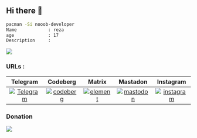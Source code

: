 ## Hi there 👋
```sh
pacman -Si nooob-developer
Name            : reza
age             : 17
Description     :
```
[![](https://visitcount.itsvg.in/api?id=nooob-developer&label=Profile%20Views&color=0&icon=2&pretty=true)](https://visitcount.itsvg.in)
### URLs            :
| Telegram | Codeberg | Matrix | Mastadon | Instagram |
| :----: | :----: | :----: | :----: | :----: |
| [![Telegram](https://github-production-user-asset-6210df.s3.amazonaws.com/87908673/270738664-fce687ee-b4de-477a-990d-2bf176f0275b.png)](https://t.me/Nooob_developer "Telegram : @nooob_developer") | [![codeberg](https://github-production-user-asset-6210df.s3.amazonaws.com/87908673/270749557-f5da101d-435e-476d-861e-678626db79fa.svg)](https://codeberg.org/nooob-developer "codeberg : nooob-developer") | [![element](https://github-production-user-asset-6210df.s3.amazonaws.com/87908673/270758487-3397460d-6e80-4ddb-b3e0-1a1dad5d5456.png)](https://matrix.to/#/@nooob-developer:matrix.org "Matrix : @nooob-developer") | [![mastodon](https://github-production-user-asset-6210df.s3.amazonaws.com/87908673/270759549-5628e810-8e39-4672-b7e3-988ab765c78d.svg "khiar.net")](https://khiar.net/@Nooob_developer@khiar.net) | [![instagram](https://github-production-user-asset-6210df.s3.amazonaws.com/87908673/270761533-4859f749-bed8-4471-9c8b-ab7298d12c4f.svg)](https://instagram.com/nooob_developer?igshid=MzMyNGUyNmU2YQ== "@nooob_developer")


### Donation
<a href="https://daramet.com/nooob_developer">
       <img src="https://panel.daramet.com/static/media/daramet-coffe-donate.c1a300e884ac6f3c3877.png"/>
</a>
